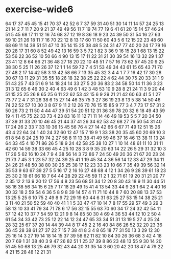 # exercise-wide6
64
17
37
45
45
15
41
70
37
42
52
6
7
37
59
31
40
51
30
14
11
14
57
24
25
13
21
14
2
7
11
7
20
9
21
37
49
49
56
11
7
19
74
77
19
6
41
61
20
15
14
57
46
24
51
5
45
68
17
11
12
16
74
68
37
12
19
8
36
18
9
23
24
39
50
31
54
16
27
63
59
10
21
26
18
11
7
16
70
22
12
8
13
17
60
11
50
60
43
5
6
12
15
22
23
48
60
68
69
11
14
39
51
51
47
10
35
14
15
25
38
48
5
24
31
47
77
40
20
24
17
79
16
20
28
17
31
60
8
52
49
42
13
16
59
3
5
72
1
82
3
36
9
16
15
28
1
68
13
15
22
53
56
22
36
52
10
50
66
4
90
13
15
17
11
22
31
21
30
39
54
16
13
32
29
1
37
23
41
12
8
64
66
21
36
48
27
18
20
22
10
48
51
7
57
16
73
62
57
45
20
9
25
38
30
5
25
11
26
26
37
12
1
1
14
59
72
7
4
51
53
49
34
43
61
15
65
43
71
70
27
48
2
17
14
42
58
3
13
42
58
66
7
13
35
45
32
3
4
4
1
7
7
16
42
17
30
28
30
67
13
11
29
31
35
55
18
26
18
32
38
25
22
22
4
62
44
30
75
20
33
31
1
9
51
43
25
7
43
51
6
9
14
18
24
14
33
27
5
20
36
83
2
34
58
50
14
11
36
3
23
31
3
12
65
6
46
30
2
40
4
63
49
6
1
42
3
48
53
10
9
28
8
21
24
11
3
9
20
44
51
15
25
25
26
8
65
25
6
11
22
62
53
42
15
6
9
29
21
21
42
60
63
41
5
1
27
73
77
2
4
7
31
26
38
6
15
27
14
46
35
75
3
27
36
19
23
8
13
5
38
14
50
46
74
22
52
57
10
30
3
8
67
9
11
2
12
26
70
76
15
15
85
9
77
3
4
7
73
17
57
31
2
50
26
73
2
11
50
4
44
47
39
51
54
20
51
12
31
36
39
78
20
32
6
18
49
43
59
19
4
11
45
75
22
33
73
4
23
83
16
11
12
71
11
14
46
49
19
53
5
5
7
20
34
50
37
39
31
33
20
10
46
45
21
44
37
41
26
34
62
53
42
68
27
76
50
54
31
40
17
24
26
2
33
7
33
10
36
15
45
56
76
4
27
14
42
66
6
67
71
49
12
51
15
26
43
4
22
64
24
1
40
24
32
60
12
47
15
7
19
9
1
33
38
20
35
45
60
20
69
10
3
61
8
54
8
24
25
19
74
2
27
58
8
11
13
38
41
49
59
46
37
16
46
13
38
11
13
24
64
33
45
4
10
71
86
26
5
18
9
24
42
58
25
38
10
27
1
10
14
48
61
11
10
31
11
42
60
14
59
38
33
66
45
4
25
10
28
3
8
9
35
20
63
14
22
26
5
29
31
32
10
3
17
26
5
62
16
10
24
7
9
4
38
56
14
3
72
86
7
24
50
49
20
36
21
67
20
23
24
21
73
7
45
3
1
23
57
32
24
39
25
41
1
19
45
34
4
36
56
14
12
33
47
29
34
11
24
26
21
48
50
38
80
30
25
25
38
17
12
23
33
23
10
66
7
35
49
39
56
32
14
35
53
9
63
67
39
27
5
5
16
17
2
16
16
27
48
68
4
12
1
34
26
9
28
39
61
18
23
25
30
2
19
61
66
18
7
64
44
28
29
22
45
59
11
2
1
32
71
61
19
20
31
21
20
77
2
35
12
2
13
9
20
12
17
56
4
8
23
56
68
51
34
12
20
8
30
43
18
9
11
30
44
51
58
16
38
56
34
15
6
25
7
17
18
29
49
15
41
4
13
54
33
44
9
28
1
64
2
4
40
16
30
32
18
2
59
54
6
36
5
8
9
8
39
14
57
4
11
71
10
44
8
7
60
20
88
13
37
53
13
25
5
25
6
10
75
2
49
8
9
72
29
19
60
44
6
31
63
25
27
53
15
14
38
25
21
3
11
40
21
50
52
59
40
40
41
1
1
5
33
47
47
10
14
7
8
17
55
29
57
49
3
29
3
58
13
10
33
41
79
34
71
78
6
17
56
32
15
55
63
70
60
34
17
24
32
42
54
11
57
12
42
10
37
7
54
59
12
21
9
8
14
85
50
30
4
69
4
36
53
44
12
10
2
50
4
61
54
34
33
42
73
25
12
22
14
12
24
47
65
33
34
51
31
13
19
5
27
4
25
24
28
32
25
67
37
20
14
44
39
44
8
17
45
2
2
16
40
84
86
26
52
32
20
23
36
36
45
28
38
61
27
37
22
7
15
7
38
41
8
3
4
8
65
18
77
31
50
13
3
29
12
30
25
16
14
3
27
19
14
18
14
15
37
39
58
62
11
82
10
84
30
26
36
68
3
42
4
18
20
7
69
1
31
38
40
3
9
47
26
82
51
1
25
37
39
8
86
23
48
13
55
9
30
14
20
51
45
50
68
13
25
46
79
32
43
44
20
31
35
14
3
60
20
42
20
18
47
4
79
22
4
21
15
28
48
12
21
31
